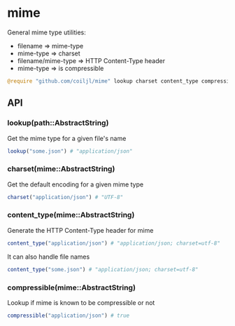 # mime

General mime type utilities:

- filename => mime-type
- mime-type => charset
- filename/mime-type => HTTP Content-Type header
- mime-type => is compressible

```julia
@require "github.com/coiljl/mime" lookup charset content_type compressible
```

## API

### lookup(path::AbstractString)
Get the mime type for a given file's name

```julia
lookup("some.json") # "application/json"
```

### charset(mime::AbstractString)

Get the default encoding for a given mime type

```julia
charset("application/json") # "UTF-8"
```

### content_type(mime::AbstractString)

Generate the HTTP Content-Type header for mime

```julia
content_type("application/json") # "application/json; charset=utf-8"
```

It can also handle file names

```julia
content_type("some.json") # "application/json; charset=utf-8"
```

### compressible(mime::AbstractString)

Lookup if mime is known to be compressible or not

```julia
compressible("application/json") # true
```
